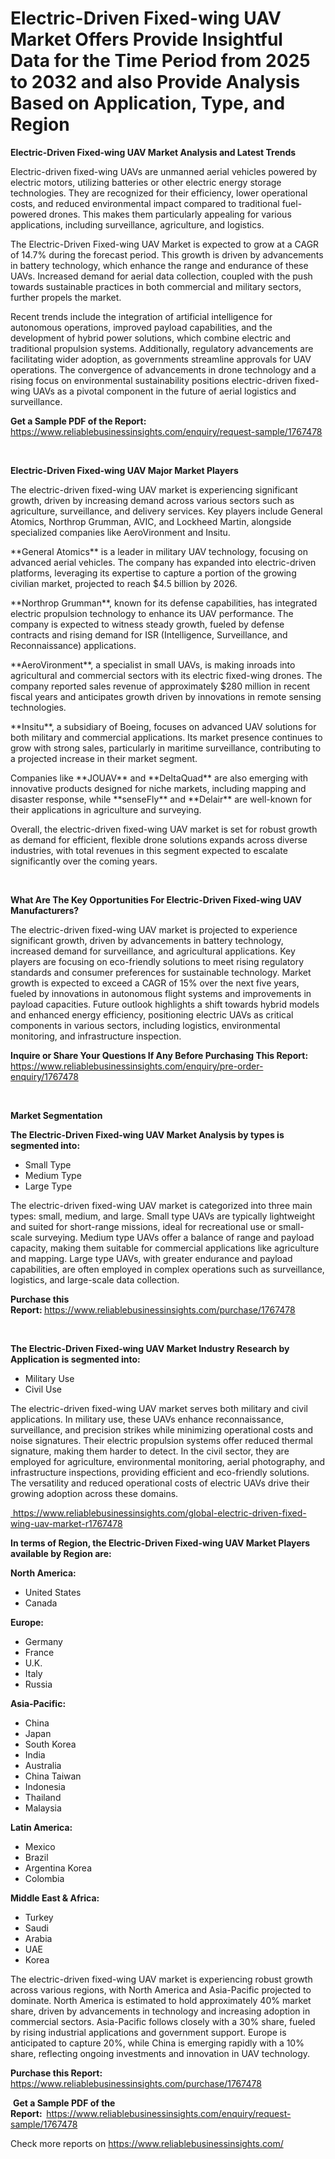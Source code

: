 <p><h1>Electric-Driven Fixed-wing UAV Market Offers Provide Insightful Data for the Time Period from 2025 to 2032 and also Provide Analysis Based on Application, Type, and Region</h1></p><p><strong>Electric-Driven Fixed-wing UAV Market Analysis and Latest Trends</strong></p>
<p><p>Electric-driven fixed-wing UAVs are unmanned aerial vehicles powered by electric motors, utilizing batteries or other electric energy storage technologies. They are recognized for their efficiency, lower operational costs, and reduced environmental impact compared to traditional fuel-powered drones. This makes them particularly appealing for various applications, including surveillance, agriculture, and logistics.</p><p>The Electric-Driven Fixed-wing UAV Market is expected to grow at a CAGR of 14.7% during the forecast period. This growth is driven by advancements in battery technology, which enhance the range and endurance of these UAVs. Increased demand for aerial data collection, coupled with the push towards sustainable practices in both commercial and military sectors, further propels the market.</p><p>Recent trends include the integration of artificial intelligence for autonomous operations, improved payload capabilities, and the development of hybrid power solutions, which combine electric and traditional propulsion systems. Additionally, regulatory advancements are facilitating wider adoption, as governments streamline approvals for UAV operations. The convergence of advancements in drone technology and a rising focus on environmental sustainability positions electric-driven fixed-wing UAVs as a pivotal component in the future of aerial logistics and surveillance.</p></p>
<p><strong>Get a Sample PDF of the Report:&nbsp;</strong> <a href="https://www.reliablebusinessinsights.com/enquiry/request-sample/1767478?utm_campaign=3319&utm_medium=2&utm_source=Github&utm_content=ia&utm_term=11042025&utm_id=electric-driven-fixed-wing-uav">https://www.reliablebusinessinsights.com/enquiry/request-sample/1767478</a></p>
<p>&nbsp;</p>
<p><strong>Electric-Driven Fixed-wing UAV Major Market Players</strong></p>
<p><p>The electric-driven fixed-wing UAV market is experiencing significant growth, driven by increasing demand across various sectors such as agriculture, surveillance, and delivery services. Key players include General Atomics, Northrop Grumman, AVIC, and Lockheed Martin, alongside specialized companies like AeroVironment and Insitu.</p><p>**General Atomics** is a leader in military UAV technology, focusing on advanced aerial vehicles. The company has expanded into electric-driven platforms, leveraging its expertise to capture a portion of the growing civilian market, projected to reach $4.5 billion by 2026.</p><p>**Northrop Grumman**, known for its defense capabilities, has integrated electric propulsion technology to enhance its UAV performance. The company is expected to witness steady growth, fueled by defense contracts and rising demand for ISR (Intelligence, Surveillance, and Reconnaissance) applications.</p><p>**AeroVironment**, a specialist in small UAVs, is making inroads into agricultural and commercial sectors with its electric fixed-wing drones. The company reported sales revenue of approximately $280 million in recent fiscal years and anticipates growth driven by innovations in remote sensing technologies.</p><p>**Insitu**, a subsidiary of Boeing, focuses on advanced UAV solutions for both military and commercial applications. Its market presence continues to grow with strong sales, particularly in maritime surveillance, contributing to a projected increase in their market segment.</p><p>Companies like **JOUAV** and **DeltaQuad** are also emerging with innovative products designed for niche markets, including mapping and disaster response, while **senseFly** and **Delair** are well-known for their applications in agriculture and surveying.</p><p>Overall, the electric-driven fixed-wing UAV market is set for robust growth as demand for efficient, flexible drone solutions expands across diverse industries, with total revenues in this segment expected to escalate significantly over the coming years.</p></p>
<p>&nbsp;</p>
<p><strong>What Are The Key Opportunities For Electric-Driven Fixed-wing UAV Manufacturers?</strong></p>
<p><p>The electric-driven fixed-wing UAV market is projected to experience significant growth, driven by advancements in battery technology, increased demand for surveillance, and agricultural applications. Key players are focusing on eco-friendly solutions to meet rising regulatory standards and consumer preferences for sustainable technology. Market growth is expected to exceed a CAGR of 15% over the next five years, fueled by innovations in autonomous flight systems and improvements in payload capacities. Future outlook highlights a shift towards hybrid models and enhanced energy efficiency, positioning electric UAVs as critical components in various sectors, including logistics, environmental monitoring, and infrastructure inspection.</p></p>
<p><strong>Inquire or Share Your Questions If Any Before Purchasing This Report:</strong> <a href="https://www.reliablebusinessinsights.com/enquiry/pre-order-enquiry/1767478?utm_campaign=3319&utm_medium=2&utm_source=Github&utm_content=ia&utm_term=11042025&utm_id=electric-driven-fixed-wing-uav">https://www.reliablebusinessinsights.com/enquiry/pre-order-enquiry/1767478</a></p>
<p>&nbsp;</p>
<p><strong>Market Segmentation</strong></p>
<p><strong>The Electric-Driven Fixed-wing UAV Market Analysis by types is segmented into:</strong></p>
<p><ul><li>Small Type</li><li>Medium Type</li><li>Large Type</li></ul></p>
<p><p>The electric-driven fixed-wing UAV market is categorized into three main types: small, medium, and large. Small type UAVs are typically lightweight and suited for short-range missions, ideal for recreational use or small-scale surveying. Medium type UAVs offer a balance of range and payload capacity, making them suitable for commercial applications like agriculture and mapping. Large type UAVs, with greater endurance and payload capabilities, are often employed in complex operations such as surveillance, logistics, and large-scale data collection.</p></p>
<p><strong>Purchase this Report:&nbsp;</strong><a href="https://www.reliablebusinessinsights.com/purchase/1767478?utm_campaign=3319&utm_medium=2&utm_source=Github&utm_content=ia&utm_term=11042025&utm_id=electric-driven-fixed-wing-uav">https://www.reliablebusinessinsights.com/purchase/1767478</a></p>
<p>&nbsp;</p>
<p><strong>The Electric-Driven Fixed-wing UAV Market Industry Research by Application is segmented into:</strong></p>
<p><ul><li>Military Use</li><li>Civil Use</li></ul></p>
<p><p>The electric-driven fixed-wing UAV market serves both military and civil applications. In military use, these UAVs enhance reconnaissance, surveillance, and precision strikes while minimizing operational costs and noise signatures. Their electric propulsion systems offer reduced thermal signature, making them harder to detect. In the civil sector, they are employed for agriculture, environmental monitoring, aerial photography, and infrastructure inspections, providing efficient and eco-friendly solutions. The versatility and reduced operational costs of electric UAVs drive their growing adoption across these domains.</p></p>
<p><a href="https://www.reliablebusinessinsights.com/global-electric-driven-fixed-wing-uav-market-r1767478?utm_campaign=3319&utm_medium=2&utm_source=Github&utm_content=ia&utm_term=11042025&utm_id=electric-driven-fixed-wing-uav">&nbsp;https://www.reliablebusinessinsights.com/global-electric-driven-fixed-wing-uav-market-r1767478</a></p>
<p><strong>In terms of Region, the Electric-Driven Fixed-wing UAV Market Players available by Region are:</strong></p>
<p>
    <p> <strong> North America: </strong>
        <ul>
            <li>United States</li>
            <li>Canada</li>
        </ul>
        </p> 
    <p> <strong> Europe: </strong>
        <ul>
            <li>Germany</li>
            <li>France</li>
            <li>U.K.</li>
            <li>Italy</li>
            <li>Russia</li>
        </ul>
        </p> 
    <p> <strong> Asia-Pacific: </strong>
        <ul>
            <li>China</li>
            <li>Japan</li>
            <li>South Korea</li>
            <li>India</li>
            <li>Australia</li>
            <li>China Taiwan</li>
            <li>Indonesia</li>
            <li>Thailand</li>
            <li>Malaysia</li>
        </ul>
        </p> 
    <p> <strong> Latin America: </strong>
        <ul>
            <li>Mexico</li>
            <li>Brazil</li>
            <li>Argentina Korea</li>
            <li>Colombia</li>
        </ul>
        </p> 
    <p> <strong> Middle East & Africa: </strong>
        <ul>
            <li>Turkey</li>
            <li>Saudi</li>
            <li>Arabia</li>
            <li>UAE</li>
            <li>Korea</li>
        </ul>
    </p>
    </p>
<p><p>The electric-driven fixed-wing UAV market is experiencing robust growth across various regions, with North America and Asia-Pacific projected to dominate. North America is estimated to hold approximately 40% market share, driven by advancements in technology and increasing adoption in commercial sectors. Asia-Pacific follows closely with a 30% share, fueled by rising industrial applications and government support. Europe is anticipated to capture 20%, while China is emerging rapidly with a 10% share, reflecting ongoing investments and innovation in UAV technology.</p></p>
<p><strong>Purchase this Report: </strong><a href="https://www.reliablebusinessinsights.com/purchase/1767478?utm_campaign=3319&utm_medium=2&utm_source=Github&utm_content=ia&utm_term=11042025&utm_id=electric-driven-fixed-wing-uav">https://www.reliablebusinessinsights.com/purchase/1767478</a></p>
<p>&nbsp;<strong>Get a Sample PDF of the Report:&nbsp;&nbsp;</strong><a href="https://www.reliablebusinessinsights.com/enquiry/request-sample/1767478?utm_campaign=3319&utm_medium=2&utm_source=Github&utm_content=ia&utm_term=11042025&utm_id=electric-driven-fixed-wing-uav">https://www.reliablebusinessinsights.com/enquiry/request-sample/1767478</a></p>
<p><strong></strong></p>
<p>Check more reports on <a href="https://www.reliablebusinessinsights.com/?utm_campaign=3319&utm_medium=2&utm_source=Github&utm_content=ia&utm_term=11042025&utm_id=electric-driven-fixed-wing-uav">https://www.reliablebusinessinsights.com/</a></p>